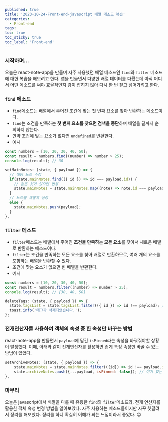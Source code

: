 ```yaml
---
published: true
title: '2023-10-24-Front-end-javascript 배열 메소드 복습'
categories:
  - Front-end
tags:
toc: true
toc_sticky: true
toc_label: 'Front-end'
---
```


### 시작하며...

오늘은 react-note-app을 만들며 자주 사용했던 배열 메소드인 `find`와 `filter` 메소드에 대한 복습을 해보려고 한다. 앱을 만들면서 다양한 배열 데이터를 다뤘는데 아직 어디서 어떤 메소드를 써야 효율적인지 감이 잡히지 않아 다시 한 번 짚고 넘어가려고 한다.

### `find` 메소드

- `find`메소드는 배열에서 주어진 조건에 맞는 첫 번째 요소를 찾아 반환하는 메소드이다.
- `find`는 조건을 만족하는 **첫 번째 요소를 찾으면 검색을 중단**하며 배열을 끝까지 순회하지 않는다.
- 만약 조건에 맞는 요소가 없다면 `undefined`를 반환한다.
- 예시

```javascript
const numbers = [10, 20, 30, 40, 50];
const result = numbers.find((number) => number > 25);
console.log(result); // 30
```

```javascript
setMainNotes: (state, { payload }) => {
  // 해당 노트 수정
  if(state.mainNotes.find(({ id }) => id === payload.id)) {
    // 같은 것이 있으면 변경
    state.mainNotes = state.mainNotes.map((note) => note.id === payload.id ? payload : note);
  }
  // 노트를 새롭게 생성
  else {
    state.mainNotes.push(payload);
  }
},
```

### `filter` 메소드

- `filter`메소드는 배열에서 주어진 **조건을 만족하는 모든 요소**를 찾아서 새로운 배열로 반환하는 메소드이다.
- `filter`는 조건을 만족하는 모든 요소를 찾아 배열로 반환하므로, 여러 개의 요소를 포함하는 배열을 반환할 수 있다.
- 조건에 맞는 요소가 없으면 빈 배열을 반환한다.
- 예시

```javascript
const numbers = [10, 20, 30, 40, 50];
const result = numbers.filter((number) => number > 25);
console.log(result); // [30, 40, 50]
```

```javascript
deleteTags: (state, { payload }) => {
  state.tagsList = state.tagsList.filter(({ id }) => id !== payload); // filter 메소드
  toast.info('태그가 삭제되었습니다.');
};
```

### 전개연산자를 사용하여 객체의 속성 중 한 속성만 바꾸는 방법

react-note-app을 만들면서 `payload`에 담긴 `isPinned`라는 속성을 바꿔줘야할 상황이 발생했다. 이때, 아래와 같이 전개연산자를 활용하면 쉽게 특정 속성만 바꿀 수 있는 방법이 있었다.

```javascript
setArchiveNotes: (state, { payload }) => {
    state.mainNotes = state.mainNotes.filter(({id}) => id !== payload.id);
    state.archiveNotes.push({...payload, isPinned: false}); // 여기 있는 속성 중 하나를 바꿔줘야하기 때문에 전개연산자 사용
},
```

### 마무리

오늘은 javascript에서 배열을 다룰 때 유용한 `find`와 `filter`메소드와, 전개 연산자를 활용한 객체 속성 변경 방법을 알아보았다. 자주 사용하는 메소드들이지만 자꾸 헷갈려서 정리를 해보았다. 정리를 하니 확실히 이해가 되는 느낌이라서 좋았다. 😊
